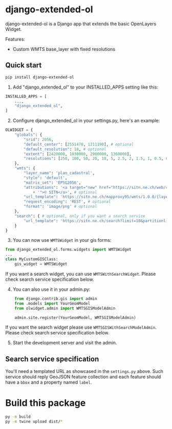 # django-extended-ol

django-extended-ol is a Django app that extends the basic OpenLayers Widget.

Features:

* Custom WMTS base_layer with fixed resolutions

## Quick start

```sh
pip install django-extended-ol
```

1. Add "django_extended_ol" to your INSTALLED_APPS setting like this:

```python
INSTALLED_APPS = [
    ...,
    "django_extended_ol",
]
```

2. Configure django_extended_ol in your settings.py, here's an example:

```python
OLWIDGET = {
    "globals": {
        "srid": 2056,
        "default_center": [2551470, 1211190], # optional
        "default_resolution": 18, # optional
        "extent": [2420000, 1030000, 2900000, 1360000],
        "resolutions": [250, 100, 50, 20, 10, 5, 2.5, 2, 1.5, 1, 0.5, 0.25, 0.125, 0.0625]
    },
    "wmts": {
        "layer_name": 'plan_cadastral',
        "style": 'default',
        "matrix_set": 'EPSG2056',
        "attributions": '<a target="new" href="https://sitn.ne.ch/web/conditions_utilisation/contrat_SITN_MO.htm'
            + '">© SITN</a>', # optional
        "url_template": 'https://sitn.ne.ch/mapproxy95/wmts/1.0.0/{layer}/{style}/{TileMatrixSet}/{TileMatrix}/{TileRow}/{TileCol}.png',
        "request_encoding": 'REST', # optional
        "format": 'image/png' # optional
    },
    "search": { # optional, only if you want a search service
        "url_template": 'https://sitn.ne.ch/search?limit=10&partitionlimit=2&interface=desktop&query={search_term}'
    }
}
```

3. You can now use `WMTSWidget` in your gis forms:

```python
from django_extended_ol.forms.widgets import WMTSWidget
...
class MyCustomGISClass:
    gis_widget = WMTSWidget
```

If you want a search widget, you can use `WMTSWithSearchWidget`. Please check search service specification below.

4. You can also use it in your admin.py:

```python
    from django.contrib.gis import admin
    from .models import YourGeomModel
    from olwidget.admin import WMTSGISModelAdmin

    admin.site.register(YourGeomModel, WMTSGISModelAdmin)
```

If you want the search widget please use `WMTSGISWithSearchModelAdmin`. Please check search service specification below.

5. Start the development server and visit the admin.


## Search service specification

You'll need a templated URL as showcased in the `settings.py` above.
Such service should reply GeoJSON feature collection and each feature should have a `bbox` and a property named `label`.

# Build this package

```sh
py -m build
py -m twine upload dist/*
```